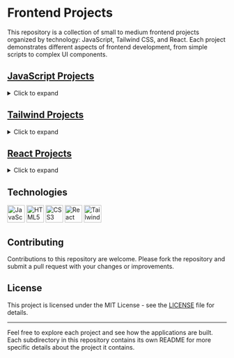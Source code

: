 # Frontend Projects

This repository is a collection of small to medium frontend projects organized by technology: JavaScript, Tailwind CSS, and React. Each project demonstrates different aspects of frontend development, from simple scripts to complex UI components.

## [JavaScript Projects](./Javascript/readme.md)

<details>
<summary>Click to expand</summary>

- **[BMI Calculator](./Javascript/BMI-Calculator)**: A simple tool to calculate Body Mass Index.
- **[Digital Clock](./Javascript/Digital-Clock)**: Displays the time in a digital format.
- **[Number Guessing Game](./Javascript/Number-Guessing-Game)**: A fun game that challenges users to guess a randomly generated number.
- **[Weather App](./Javascript/Weather-App)**: Fetches and displays weather data based on user location.
- **[Animated Navigation](./Javascript/animated-navigation)**: A navigation menu with animated effects.
- **[Custom Countdown](./Javascript/custom-countdown)**: Allows users to set a custom countdown timer.
- **[Dad Jokes Generator](./Javascript/dad-jokes-generator)**: Fetch random dad jokes from an API.
- **[Dev Finder](./Javascript/dev-finder)**: A tool to find developer profiles based on user inputs.
- **[Image Search](./Javascript/image-search)**: Search and display images using an API.
- **[Image Slider](./Javascript/image-slider)**: A carousel slider for images.
- **[Infinity Scroll](./Javascript/infinity-scroll)**: Implement infinite scrolling functionality.
- **[Joke Teller](./Javascript/joke-teller)**: Tells random jokes fetched from an API.
- **[Picture-in-Picture](./Javascript/picture-in-picture)**: Allows users to create a picture-in-picture effect on their screen.
- **[Quote Generator](./Javascript/quote-generator)**: Display random quotes.
- **[Random Quote Generator](./Javascript/random-quote-generator)**: Another variant of a random quote display.
- **[Shopping List](./Javascript/shopping-list)**: A simple app to manage a shopping list.
- **[Weather Application](./Javascript/weather-application)**: Another variant of a weather displaying app.
- **[Text Extractor](./Javascript/text-extractor)**: A simple web application built with JavaScript which extracts the text from images.

</details>

## [Tailwind Projects](./TailwindCSS/readme.md)

<details>
<summary>Click to expand</summary>

- **Email Subscribe**: A simple email subscription form. [Explore](./TailwindCSS/email-subscribe)
- **Fylo Landing Page**: A landing page for a fictional company. [Explore](./TailwindCSS/fylo-landing-page)
- **Recipe Page**: Display a recipe in a nicely formatted way. [Explore](./Tailwind-CSS/recipe-page)
- **Social Links Profile**: A profile card with social media links. [Explore](./TailwindCSS/social-links-profile)

</details>

## [React Projects](./React/readme.md)

<details>
<summary>Click to expand</summary>

- **[Pizza Menu](./React/pizza-menu)**: A dynamic pizza menu created with React.
- **[Profile Card](./React/profile-card)**: A simple profile card implemented in React.
- **[Spotify Clone](./React/spotify-clone)**: A clone of the Spotify interface using React.
- **[Accordion](./React/accordion)**: A simple accordion built using ReactJS and TailwindCSS which opens one accordion at a time.
- **[Advice Generator](./React/advice-generator)**: A simple application that fetches a quote from an API and displays it in the UI. Built with TailwindCSS and ReactJS.
- **[Clipboard Landing Page](./React/clipboard-landing-pagev2)**: A simple but good-looking landing page. This was a challenge from Frontend Mentor.
- **[FAQ Accordion](./React/faq-accordion)**: Simple yet elegant-looking accordion that can be used on your website. This was a challenge from Frontend Mentor.
- **[Flashcards](./React/flashcards)**: A practice project built in React which reveals the card when clicked.
- **[Product Card Preview](./React/product-card-preview)**: Another practice project built with ReactJS and TailwindCSS. It tests your UI skillset.
- **[React Toast](./React/react-toast)**: A sample application that shows different types of toasts. It uses the `toastify-react` library.
- **[Steps](./React/steps)**: Ever seen different steps while ordering food or making a payment? This is a steps app that shows different steps where you can move forward and backward.
- **[Steps Counter](./React/steps-counter)**: This is an advanced version of a counter. It increases the value of steps depending on the counter. This tests your knowledge of the `useState` hook.
- **[Tip Calculator](./React/tip-calculator)**: A beautiful application built with ReactJS and TailwindCSS. This is a highly customizable application. This was part of a Frontend Mentor Challenge.
- **[Tip Calculator V2](./React/tip-calculator-v2)**: This was a practice project where we built a responsive navbar with a tip calculator v2.
- **[Todo App](./React/todo-app)**: Yet another todo app but with a beautiful UI and also a theme switcher where you can change your theme to dark mode or light mode.
- **[Travel List](./React/travel-list)**: Ever tried to make a list of things you want on a trip? Now with this application, you can simply add your items that you want to pack. You can update them and also delete them.

</details>

## Technologies

<p>
  <img src="https://cdn.jsdelivr.net/gh/devicons/devicon/icons/javascript/javascript-original.svg" alt="JavaScript" width="40" height="40"/>
  <img src="https://cdn.jsdelivr.net/gh/devicons/devicon/icons/html5/html5-original.svg" alt="HTML5" width="40" height="40"/>
  <img src="https://cdn.jsdelivr.net/gh/devicons/devicon/icons/css3/css3-original.svg" alt="CSS3" width="40" height="40"/>
  <img src="https://cdn.jsdelivr.net/gh/devicons/devicon/icons/react/react-original.svg" alt="React" width="40" height="40"/>
  <img src="https://camo.githubusercontent.com/8e0ea9c26cfb8ca39b5ea1e808bb34c7711f1cca03f7fedc071c80c14bc21d76/68747470733a2f2f736b696c6c69636f6e732e6465762f69636f6e733f693d7461696c77696e64637373" alt="Tailwind CSS" width="40" height="40"/>
</p>

## Contributing

Contributions to this repository are welcome. Please fork the repository and submit a pull request with your changes or improvements.

## License

This project is licensed under the MIT License - see the [LICENSE](LICENSE) file for details.

---

Feel free to explore each project and see how the applications are built. Each subdirectory in this repository contains its own README for more specific details about the project it contains.
